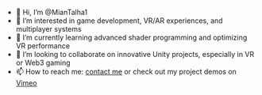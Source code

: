 - 👋 Hi, I’m @MianTalha1  
- 👀 I’m interested in game development, VR/AR experiences, and multiplayer systems  
- 🌱 I’m currently learning advanced shader programming and optimizing VR performance  
- 💞️ I’m looking to collaborate on innovative Unity projects, especially in VR or Web3 gaming  
- 📫 How to reach me: [contact me](https://www.linkedin.com/in/miantalha-43b549172/) or check out my project demos on [Vimeo](https://vimeo.com/user156079074)  


<!---
MianTalha1/MianTalha1 is a ✨ special ✨ repository because its `README.md` (this file) appears on your GitHub profile.
You can click the Preview link to take a look at your changes.
--->
